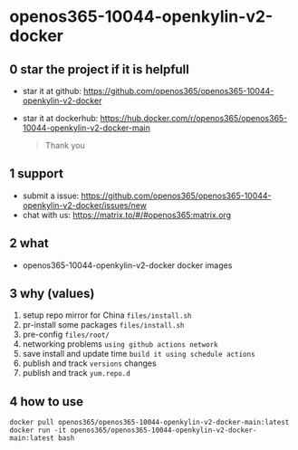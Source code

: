 # openos365-10044-openkylin-v2-docker

## 0 star the project if it is helpfull

* star it at github: https://github.com/openos365/openos365-10044-openkylin-v2-docker
* star it at dockerhub: https://hub.docker.com/r/openos365/openos365-10044-openkylin-v2-docker-main

  > Thank you

## 1 support

* submit a issue: https://github.com/openos365/openos365-10044-openkylin-v2-docker/issues/new
* chat with us: https://matrix.to/#/#openos365:matrix.org

## 2 what

* openos365-10044-openkylin-v2-docker docker images
  
## 3 why (values)

1. setup repo mirror for China `files/install.sh`
1. pr-install some packages `files/install.sh`
1. pre-config `files/root/`
1. networking problems `using github actions network`
1. save install and update time `build it using schedule actions`
1. publish and track `versions` changes
1. publish and track `yum.repo.d`

## 4 how to use

```
docker pull openos365/openos365-10044-openkylin-v2-docker-main:latest
docker run -it openos365/openos365-10044-openkylin-v2-docker-main:latest bash
```

